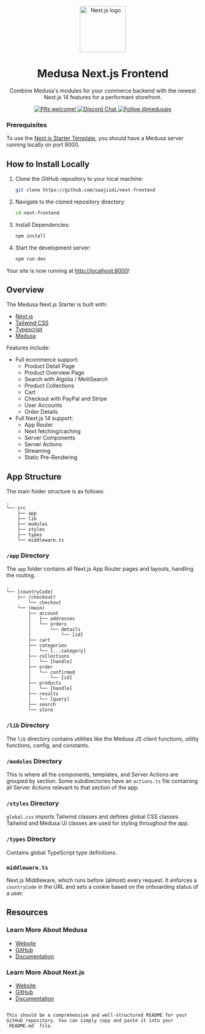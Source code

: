 <p align="center">
 <a href="https://nextjs.org/">
    <picture>
      <source media="(prefers-color-scheme: dark)" srcset="https://user-images.githubusercontent.com/229103275/229103275-b5e482bb-4601-46e6-8142-244f531cebdb.svg">
      <source media="(prefers-color-scheme: light)" srcset="https://user-images.githubusercontent.com/229103726/229103726-e5b529a3-9b3f-4970-8a1f-c6af37f087bf.svg">
      <img alt="Next.js logo" src="[https://upload.wikimedia.org/wikipedia/commons/8/8e/Nextjs-logo.svg](https://cdn.worldvectorlogo.com/logos/next-js.svg)" width="120">
    </picture>
  </a>
</p>

<h1 align="center">
  Medusa Next.js Frontend
</h1>

<p align="center">
Combine Medusa's modules for your commerce backend with the newest Next.js 14 features for a performant storefront.
</p>

<p align="center">
  <a href="https://github.com/medusajs/medusa/blob/master/CONTRIBUTING.md">
    <img src="https://img.shields.io/badge/PRs-welcome-brightgreen.svg?style=flat" alt="PRs welcome!" />
  </a>
  <a href="https://discord.gg/xpCwq3Kfn8">
    <img src="https://img.shields.io/badge/chat-on%20discord-7289DA.svg" alt="Discord Chat" />
  </a>
  <a href="https://twitter.com/intent/follow?screen_name=medusajs">
    <img src="https://img.shields.io/twitter/follow/medusajs.svg?label=Follow%20@medusajs" alt="Follow @medusajs" />
  </a>
</p>

### Prerequisites

To use the [Next.js Starter Template](https://medusajs.com/nextjs-commerce/), you should have a Medusa server running locally on port 9000.

## How to Install Locally

1. Clone the GitHub repository to your local machine:
   ```bash
   git clone https://github.com/saajiidi/next-frontend
   ```

2. Navigate to the cloned repository directory:
   ```bash
   cd next-frontend
   ```

3. Install Dependencies:
   ```bash
   npm install
   ```

4. Start the development server:
   ```bash
   npm run dev
   ```

Your site is now running at [http://localhost:8000](http://localhost:8000)!

## Overview

The Medusa Next.js Starter is built with:

- [Next.js](https://nextjs.org/)
- [Tailwind CSS](https://tailwindcss.com/)
- [Typescript](https://www.typescriptlang.org/)
- [Medusa](https://medusajs.com/)

Features include:

- Full ecommerce support:
  - Product Detail Page
  - Product Overview Page
  - Search with Algolia / MeiliSearch
  - Product Collections
  - Cart
  - Checkout with PayPal and Stripe
  - User Accounts
  - Order Details
- Full Next.js 14 support:
  - App Router
  - Next fetching/caching
  - Server Components
  - Server Actions
  - Streaming
  - Static Pre-Rendering




## App Structure

The main folder structure is as follows:

```
.
└── src
    ├── app
    ├── lib
    ├── modules
    ├── styles
    ├── types
    └── middleware.ts
```

### `/app` Directory

The `app` folder contains all Next.js App Router pages and layouts, handling the routing.

```
.
└── [countryCode]
    ├── (checkout)
        └── checkout
    └── (main)
        ├── account
        │   ├── addresses
        │   └── orders
        │       └── details
        │           └── [id]
        ├── cart
        ├── categories
        │   └── [...category]
        ├── collections
        │   └── [handle]
        ├── order
        │   └── confirmed
        │       └── [id]
        ├── products
        │   └── [handle]
        ├── results
        │   └── [query]
        ├── search
        └── store
```

### `/lib` Directory

The `lib` directory contains utilities like the Medusa JS client functions, utility functions, config, and constants.

### `/modules` Directory

This is where all the components, templates, and Server Actions are grouped by section. Some subdirectories have an `actions.ts` file containing all Server Actions relevant to that section of the app.

### `/styles` Directory

`global.css` imports Tailwind classes and defines global CSS classes. Tailwind and Medusa UI classes are used for styling throughout the app.

### `/types` Directory

Contains global TypeScript type definitions.

### `middleware.ts`

Next.js Middleware, which runs before (almost) every request. It enforces a `countryCode` in the URL and sets a cookie based on the onboarding status of a user.

## Resources

### Learn More About Medusa

- [Website](https://www.medusajs.com/)
- [GitHub](https://github.com/medusajs)
- [Documentation](https://docs.medusajs.com/)

### Learn More About Next.js

- [Website](https://nextjs.org/)
- [GitHub](https://github.com/vercel/next.js)
- [Documentation](https://nextjs.org/docs)
```

This should be a comprehensive and well-structured README for your GitHub repository. You can simply copy and paste it into your `README.md` file.
